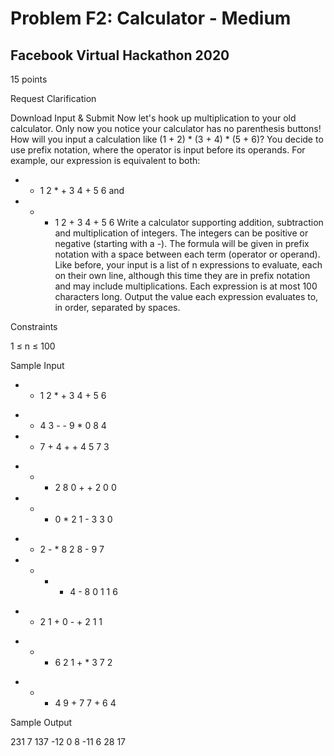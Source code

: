 # Problem F2: Calculator - Medium
## Facebook Virtual Hackathon 2020
15 points

Request Clarification

Download Input & Submit
Now let's hook up multiplication to your old calculator. Only now you notice your calculator has no parenthesis buttons!
How will you input a calculation like (1 + 2) * (3 + 4) * (5 + 6)? You decide to use prefix notation, where the operator is input before its operands. For example, our expression is equivalent to both:
* + 1 2 * + 3 4 + 5 6
and
* * + 1 2 + 3 4 + 5 6
Write a calculator supporting addition, subtraction and multiplication of integers. The integers can be positive or negative (starting with a -). The formula will be given in prefix notation with a space between each term (operator or operand).
Like before, your input is a list of n expressions to evaluate, each on their own line, although this time they are in prefix notation and may include multiplications. Each expression is at most 100 characters long. Output the value each expression evaluates to, in order, separated by spaces.

Constraints

1 ≤ n ≤ 100

Sample Input

* + 1 2 * + 3 4 + 5 6

- * 4 3 - - 9 * 0 8 4

- * 7 + 4 + + 4 5 7 3

* - - 2 8 0 + + 2 0 0

* - + 0 * 2 1 - 3 3 0

- + 2 - * 8 2 8 - 9 7

- * - - 4 - 8 0 1 1 6

* + 2 1 + 0 - + 2 1 1

+ + - 6 2 1 + * 3 7 2

- + + 4 9 + 7 7 + 6 4

Sample Output

231 7 137 -12 0 8 -11 6 28 17
